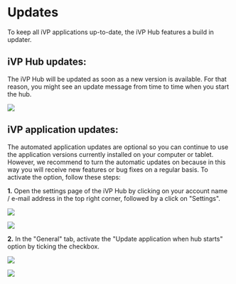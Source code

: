 # Updates

To keep all iVP applications up-to-date, the iVP Hub features a build in updater.

## iVP Hub updates:

The iVP Hub will be updated as soon as a new version is available. For that reason, you might see an update message from time to time when you start the hub.

![](../../../.gitbook/assets/iVP\_launcher\_update.jpg)

## iVP application updates:

The automated application updates are optional so you can continue to use the application versions currently installed on your computer or tablet. However, we recommend to turn the automatic updates on because in this way you will receive new features or bug fixes on a regular basis. To activate the option, follow these steps:

**1.** Open the settings page of the iVP Hub by clicking on your account name / e-mail address in the top right corner, followed by a click on "Settings".

![](../../../.gitbook/assets/launcher_mail.jpg)

![](../../../.gitbook/assets/launcher_settings.jpg)

**2.** In the "General" tab, activate the "Update application when hub starts" option by ticking the checkbox.

![](../../../.gitbook/assets/iVP\_launcher\_settings\_general\_tab.jpg)

![](../../../.gitbook/assets/iVP\_launcher\_settings\_general\_update\_application\_on\_start.jpg)

